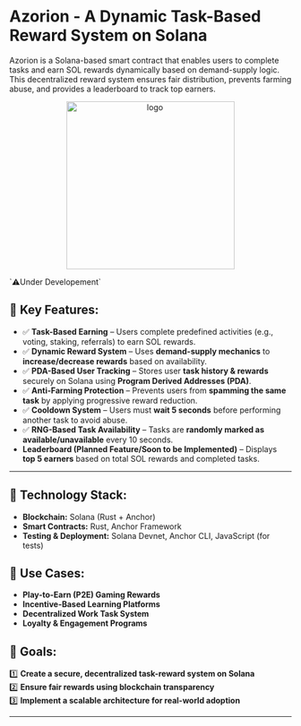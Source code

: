 # Azorion - A Dynamic Task-Based Reward System on Solana
Azorion is a Solana-based smart contract that enables users to complete tasks and earn SOL rewards dynamically based on demand-supply logic. This decentralized reward system ensures fair distribution, prevents farming abuse, and provides a leaderboard to track top earners.
<p align="center">
  <img src="https://github.com/user-attachments/assets/d5eefb93-0aae-40d5-8758-55cc3f41c3a5" alt="logo" width=300>
</p>
`⚠️Under Developement`

## 🔹 **Key Features:**  
- ✅ **Task-Based Earning** – Users complete predefined activities (e.g., voting, staking, referrals) to earn SOL rewards.  
- ✅ **Dynamic Reward System** – Uses **demand-supply mechanics** to **increase/decrease rewards** based on availability.  
- ✅ **PDA-Based User Tracking** – Stores user **task history & rewards** securely on Solana using **Program Derived Addresses (PDA)**.  
- ✅ **Anti-Farming Protection** – Prevents users from **spamming the same task** by applying progressive reward reduction.  
- ✅ **Cooldown System** – Users must **wait 5 seconds** before performing another task to avoid abuse.  
- ✅ **RNG-Based Task Availability** – Tasks are **randomly marked as available/unavailable** every 10 seconds.  
- **Leaderboard (Planned Feature/Soon to be Implemented)** – Displays **top 5 earners** based on total SOL rewards and completed tasks.  

---
## 🔹 **Technology Stack:**  
- **Blockchain:** Solana (Rust + Anchor)  
- **Smart Contracts:** Rust, Anchor Framework  
- **Testing & Deployment:** Solana Devnet, Anchor CLI, JavaScript (for tests)  

## 🔹 **Use Cases:**  
- **Play-to-Earn (P2E) Gaming Rewards** 
- **Incentive-Based Learning Platforms**   
- **Decentralized Work Task System**  
- **Loyalty & Engagement Programs**   

## 🔹 **Goals:**  
1️⃣ **Create a secure, decentralized task-reward system on Solana**  
2️⃣ **Ensure fair rewards using blockchain transparency**  
3️⃣ **Implement a scalable architecture for real-world adoption**  

---

